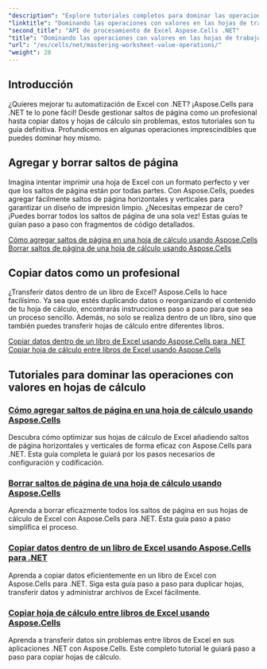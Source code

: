 ```yaml
---
"description": "Explore tutoriales completos para dominar las operaciones con valores de hojas de cálculo en Excel usando Aspose.Cells para .NET, lo que incluye agregar y borrar saltos de página, copiar datos y más."
"linktitle": "Dominando las operaciones con valores en las hojas de trabajo"
"second_title": "API de procesamiento de Excel Aspose.Cells .NET"
"title": "Dominando las operaciones con valores en las hojas de trabajo"
"url": "/es/cells/net/mastering-worksheet-value-operations/"
"weight": 28
---
```


## Introducción

¿Quieres mejorar tu automatización de Excel con .NET? ¡Aspose.Cells para .NET te lo pone fácil! Desde gestionar saltos de página como un profesional hasta copiar datos y hojas de cálculo sin problemas, estos tutoriales son tu guía definitiva. Profundicemos en algunas operaciones imprescindibles que puedes dominar hoy mismo.

## Agregar y borrar saltos de página  

Imagina intentar imprimir una hoja de Excel con un formato perfecto y ver que los saltos de página están por todas partes. Con Aspose.Cells, puedes agregar fácilmente saltos de página horizontales y verticales para garantizar un diseño de impresión limpio. ¿Necesitas empezar de cero? ¡Puedes borrar todos los saltos de página de una sola vez! Estas guías te guían paso a paso con fragmentos de código detallados.  

[Cómo agregar saltos de página en una hoja de cálculo usando Aspose.Cells](./adding-page-breaks/)  
[Borrar saltos de página de una hoja de cálculo usando Aspose.Cells](./clear-page-breaks/)  

## Copiar datos como un profesional  

¿Transferir datos dentro de un libro de Excel? Aspose.Cells lo hace facilísimo. Ya sea que estés duplicando datos o reorganizando el contenido de tu hoja de cálculo, encontrarás instrucciones paso a paso para que sea un proceso sencillo. Además, no solo se realiza dentro de un libro, sino que también puedes transferir hojas de cálculo entre diferentes libros.  

[Copiar datos dentro de un libro de Excel usando Aspose.Cells para .NET](./copy-data-within-excel-workbook/) 
[Copiar hoja de cálculo entre libros de Excel usando Aspose.Cells](./copy-worksheet-between-workbooks/)  

## Tutoriales para dominar las operaciones con valores en hojas de cálculo
### [Cómo agregar saltos de página en una hoja de cálculo usando Aspose.Cells](./adding-page-breaks/)
Descubra cómo optimizar sus hojas de cálculo de Excel añadiendo saltos de página horizontales y verticales de forma eficaz con Aspose.Cells para .NET. Esta guía completa le guiará por los pasos necesarios de configuración y codificación.
### [Borrar saltos de página de una hoja de cálculo usando Aspose.Cells](./clear-page-breaks/)
Aprenda a borrar eficazmente todos los saltos de página en sus hojas de cálculo de Excel con Aspose.Cells para .NET. Esta guía paso a paso simplifica el proceso.
### [Copiar datos dentro de un libro de Excel usando Aspose.Cells para .NET](./copy-data-within-excel-workbook/)
Aprenda a copiar datos eficientemente en un libro de Excel con Aspose.Cells para .NET. Siga esta guía paso a paso para duplicar hojas, transferir datos y administrar archivos de Excel fácilmente.
### [Copiar hoja de cálculo entre libros de Excel usando Aspose.Cells](./copy-worksheet-between-workbooks/)
Aprenda a transferir datos sin problemas entre libros de Excel en sus aplicaciones .NET con Aspose.Cells. Este completo tutorial le guiará paso a paso para copiar hojas de cálculo.